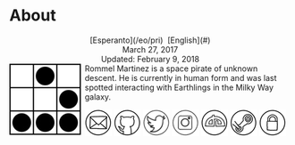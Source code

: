 About
=====

<center>[Esperanto](/eo/pri)  [English](#)</center>
<center>March 27, 2017</center>
<center>Updated: February 9, 2018</center>

<img style="margin-right: 0.5em; margin-bottom: 0.5em;" src="/bildoj/ebzzry.jpg" alt="Ve!" title="Ve!" align="left" />
Rommel Martinez is a space pirate of unknown descent. He is currently in human form and was last
spotted interacting with Earthlings in the Milky Way galaxy.

[![ebzzry@ebzzry.io](/bildoj/icon_mail_01_48x48.png "ebzzry@ebzzry.io")](mailto:ebzzry@ebzzry.io) [![github.com/ebzzry](/bildoj/icon_github_01_48x48.png "GitHub")](https://github.com/ebzzry) [![twitter.com/ebzzry](/bildoj/icon_twitter_01_48x48.png "Twitter")](https://twitter.com/ebzzry) [![instagram.com/ebzzry](/bildoj/icon_instagram_01_48x48.png "Instagram")](https://instagram.com/ebzzry) [![ebzzry.deviantart.com](/bildoj/icon_deviantart_01_48x48.png "DeviantArt")](https://ebzzry.deviantart.com) [![Steam](/bildoj/icon_steam_01_48x48.png "Steam")](https://steamcommunity.com/id/ebzzry/) [![GPG](/bildoj/icon_gnupg_01_48x48.png "GPG")](/sxlosiloj/ebzzry-gnupg.pub) 
